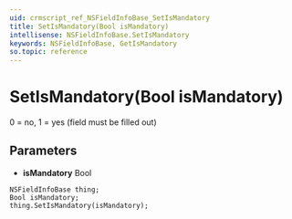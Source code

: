 ```yaml
---
uid: crmscript_ref_NSFieldInfoBase_SetIsMandatory
title: SetIsMandatory(Bool isMandatory)
intellisense: NSFieldInfoBase.SetIsMandatory
keywords: NSFieldInfoBase, GetIsMandatory
so.topic: reference
---
```


# SetIsMandatory(Bool isMandatory)

0 = no, 1 = yes (field must be filled out)

## Parameters

* **isMandatory** Bool

```crmscript
NSFieldInfoBase thing;
Bool isMandatory;
thing.SetIsMandatory(isMandatory);
```

